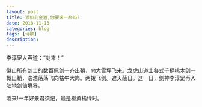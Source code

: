 ```yaml
---
layout: post
title: 添加利金酒,你要来一杯吗?
date: 2018-11-13
categories: blog
tags: [诗歌]
description: 
---
```



李淳罡大声道：“剑来！”     

徽山所有剑士的数百佩剑一齐出鞘，向大雪坪飞来。龙虎山道士各式千柄桃木剑一概出鞘，浩浩荡荡飞向牯牛大岗。两拨飞剑。遮天蔽日。这一日，剑神李淳罡再入陆地剑仙境界。     

酒来!一年好景君须记，最是橙黄橘绿时。
